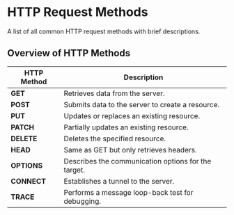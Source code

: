 # HTTP Request Methods

A list of all common HTTP request methods with brief descriptions.

## Overview of HTTP Methods

| HTTP Method | Description                                          |
|-------------|------------------------------------------------------|
| **GET**     | Retrieves data from the server.                      |
| **POST**    | Submits data to the server to create a resource.     |
| **PUT**     | Updates or replaces an existing resource.            |
| **PATCH**   | Partially updates an existing resource.              |
| **DELETE**  | Deletes the specified resource.                      |
| **HEAD**    | Same as GET but only retrieves headers.              |
| **OPTIONS** | Describes the communication options for the target.  |
| **CONNECT** | Establishes a tunnel to the server.                  |
| **TRACE**   | Performs a message loop-back test for debugging.     |
